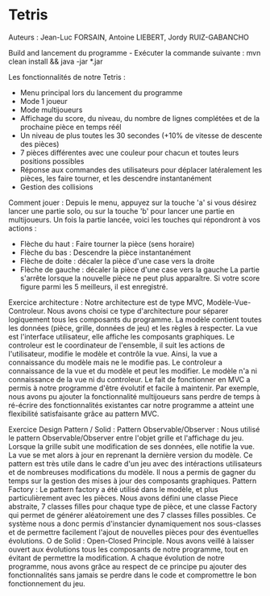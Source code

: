 # Tetris

Auteurs : Jean-Luc FORSAIN, Antoine LIEBERT, Jordy RUIZ-GABANCHO

Build and lancement du programme - Exécuter la commande suivante :
mvn clean install && java -jar *.jar

Les fonctionnalités de notre Tetris :
- Menu principal lors du lancement du programme
- Mode 1 joueur
- Mode multijoueurs
- Affichage du score, du niveau, du nombre de lignes complétées et de la prochaine pièce en temps réél
- Un niveau de plus toutes les 30 secondes (+10% de vitesse de descente des pièces)
- 7 pièces différentes avec une couleur pour chacun et toutes leurs positions possibles
- Réponse aux commandes des utilisateurs pour déplacer latéralement les pièces, les faire tourner, et les descendre instantanément
- Gestion des collisions

Comment jouer :
Depuis le menu, appuyez sur la touche 'a' si vous désirez lancer une partie solo, ou sur la touche 'b' pour lancer une partie en multijoueurs. 
Un fois la partie lancée, voici les touches qui répondront à vos actions :
- Flèche du haut : Faire tourner la pièce (sens horaire)
- Flèche du bas : Descendre la pièce instantanément
- Flèche de doite : décaler la pièce d'une case vers la droite
- Flèche de gauche : décaler la pièce d'une case vers la gauche
La partie s'arrête lorsque la nouvelle pièce ne peut plus apparaître. Si votre score figure parmi les 5 meilleurs, il est enregistré.

Exercice architecture :
Notre architecture est de type MVC, Modèle-Vue-Controleur. Nous avons choisi ce type d'architecture pour séparer logiquement tous les composants du programme. La modèle contient toutes les données (pièce, grille, données de jeu) et les règles à respecter. La vue est l'interface utilisateur, elle affiche les composants graphiques. Le controleur est le coordinateur de l'ensemble, il suit les actions de l'utilisateur, modifie le modèle et contrôle la vue.
Ainsi, la vue a connaissance du modèle mais ne le modifie pas. Le controleur a connaissance de la vue et du modèle et peut les modifier. Le modèle n'a ni connaissance de la vue ni du controleur.
Le fait de fonctionner en MVC a permis à notre programme d'être évolutif et facile à maintenir. Par exemple, nous avons pu ajouter la fonctionnalité multijoueurs sans perdre de temps à ré-écrire des fonctionnalités existantes car notre programme a atteint une flexibilité satisfaisante grâce au pattern MVC.

Exercice Design Pattern / Solid :
Pattern Observable/Observer : Nous utilisé le pattern Observable/Observer entre l'objet grille et l'affichage du jeu. Lorsque la grille subit une modification de ses données, elle notifie la vue. La vue se met alors à jour en reprenant la dernière version du modèle. Ce pattern est très utile dans le cadre d'un jeu avec des intéractions utilisateurs et de nombreuses modifications du modèle. Il nous a permis de gagner du temps sur la gestion des mises à jour des composants graphiques.
Pattern Factory : Le pattern factory a été utilisé dans le modèle, et plus particulièrement avec les pièces. Nous avons défini une classe Piece abstraite, 7 classes filles pour chaque type de pièce, et une classe Factory qui permet de générer aléatoirement une des 7 classes filles possibles. Ce système nous a donc permis d'instancier dynamiquement nos sous-classes et de permettre facilement l'ajout de nouvelles pièces pour des éventuelles évolutions.
O de Solid : Open-Closed Principle. Nous avons veillé à laisser ouvert aux évolutions tous les composants de notre programme, tout en évitant de permettre la modification. A chaque évolution de notre programme, nous avons grâce au respect de ce principe pu ajouter des fonctionnalités sans jamais se perdre dans le code et compromettre le bon fonctionnement du jeu.





